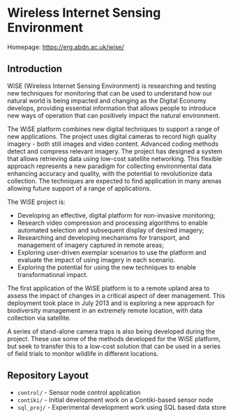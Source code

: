 Wireless Internet Sensing Environment
=====================================

Homepage: https://erg.abdn.ac.uk/wise/

Introduction
------------

WiSE (Wireless Internet Sensing Environment) is researching and testing new
techniques for monitoring that can be used to understand how our natural world
is being impacted and changing as the Digital Economy develops, providing
essential information that allows people to introduce new ways of operation
that can positively impact the natural environment.

The WiSE platform combines new digital techniques to support a range of new
applications. The project uses digital cameras to record high quality imagery -
both still images and video content. Advanced coding methods detect and
compress relevant imagery. The project has designed a system that allows
retrieving data using low-cost satellite networking. This flexible approach
represents a new paradigm for collecting environmental data enhancing accuracy
and quality, with the potential to revolutionize data collection. The
techniques are expected to find application in many arenas allowing future
support of a range of applications.

The WiSE project is:

 * Developing an effective, digital platform for non-invasive monitoring;
 * Research video compression and processing algorithms to enable automated
   selection and subsequent display of desired imagery;
 * Researching and developing mechanisms for transport, and management of
   imagery captured in remote areas;
 * Exploring user-driven exemplar scenarios to use the platform and evaluate
   the impact of using imagery in each scenario.
 * Exploring the potential for using the new techniques to enable
   transformational impact.

The first application of the WiSE platform is to a remote upland area to assess
the impact of changes in a critical aspect of deer management. This deployment
took place in July 2013 and is exploring a new approach for biodiversity
management in an extremely remote location, with data collection via satellite.

A series of stand-alone camera traps is also being developed during the
project. These use some of the methods developed for the WiSE platform, but
seek to transfer this to a low-cost solution that can be used in a series of
field trials to monitor wildlife in different locations.

Repository Layout
-----------------

 * `control/` - Sensor node control application
 * `contiki/` - Initial development work on a Contiki-based sensor node
 * `sql_proj/` - Experimental development work using SQL based data store
